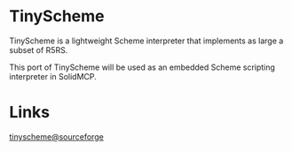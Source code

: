 

# TinyScheme

TinyScheme is a lightweight Scheme interpreter that implements as large a subset of R5RS.

This port of TinyScheme will be used as an embedded Scheme scripting interpreter in SolidMCP.


# Links

[tinyscheme@sourceforge](http://tinyscheme.sourceforge.net/home.html)
